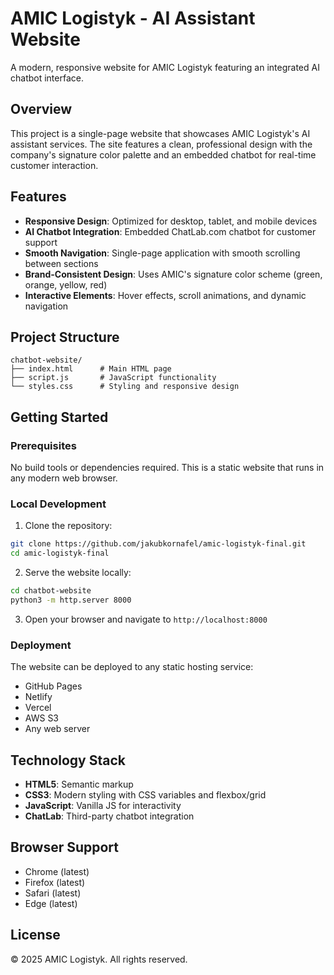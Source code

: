 # AMIC Logistyk - AI Assistant Website

A modern, responsive website for AMIC Logistyk featuring an integrated AI chatbot interface.

## Overview

This project is a single-page website that showcases AMIC Logistyk's AI assistant services. The site features a clean, professional design with the company's signature color palette and an embedded chatbot for real-time customer interaction.

## Features

- **Responsive Design**: Optimized for desktop, tablet, and mobile devices
- **AI Chatbot Integration**: Embedded ChatLab.com chatbot for customer support
- **Smooth Navigation**: Single-page application with smooth scrolling between sections
- **Brand-Consistent Design**: Uses AMIC's signature color scheme (green, orange, yellow, red)
- **Interactive Elements**: Hover effects, scroll animations, and dynamic navigation

## Project Structure

```
chatbot-website/
├── index.html      # Main HTML page
├── script.js       # JavaScript functionality
└── styles.css      # Styling and responsive design
```

## Getting Started

### Prerequisites

No build tools or dependencies required. This is a static website that runs in any modern web browser.

### Local Development

1. Clone the repository:
```bash
git clone https://github.com/jakubkornafel/amic-logistyk-final.git
cd amic-logistyk-final
```

2. Serve the website locally:
```bash
cd chatbot-website
python3 -m http.server 8000
```

3. Open your browser and navigate to `http://localhost:8000`

### Deployment

The website can be deployed to any static hosting service:
- GitHub Pages
- Netlify
- Vercel
- AWS S3
- Any web server

## Technology Stack

- **HTML5**: Semantic markup
- **CSS3**: Modern styling with CSS variables and flexbox/grid
- **JavaScript**: Vanilla JS for interactivity
- **ChatLab**: Third-party chatbot integration

## Browser Support

- Chrome (latest)
- Firefox (latest)
- Safari (latest)
- Edge (latest)

## License

© 2025 AMIC Logistyk. All rights reserved.